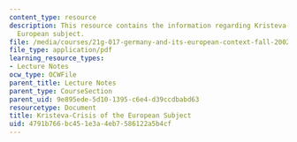 ```yaml
---
content_type: resource
description: This resource contains the information regarding Kristeva-crisis of the
  European subject.
file: /media/courses/21g-017-germany-and-its-european-context-fall-2002/4791b766bc451e3a4eb7586122a5b4cf_MIT21G_017F02_lec_6_2.pdf
file_type: application/pdf
learning_resource_types:
- Lecture Notes
ocw_type: OCWFile
parent_title: Lecture Notes
parent_type: CourseSection
parent_uid: 9e895ede-5d10-1395-c6e4-d39ccdbabd63
resourcetype: Document
title: Kristeva-Crisis of the European Subject
uid: 4791b766-bc45-1e3a-4eb7-586122a5b4cf
---
```

